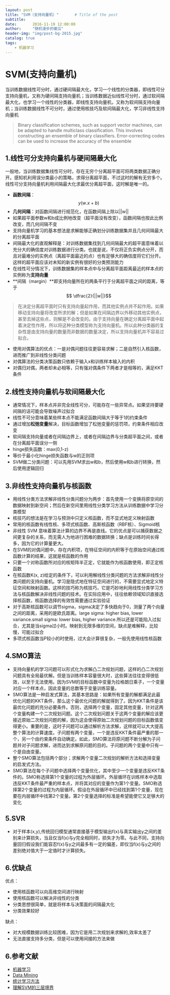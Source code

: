 ```yaml
---
layout: post
title: "SVM（支持向量机）"       # Title of the post
subtitle:  
date:       2016-11-19 12:00:00
author:     "随机漫步的傻瓜"
header-img: "img/post-bg-2015.jpg"
catalog: true
tags:
    - 机器学习
---
```


# SVM(支持向量机)

当训练数据线性可分时，通过硬间隔最大化，学习一个线性的分类器，即线性可分支持向量机，又称为硬间隔支持向量机；当训练数据近似线性可分时，通过软间隔最大化，也学习一个线性的分类器，即线性支持向量机，又称为软间隔支持向量机；当训练数据线性不可分时，通过使用核技巧及软间隔最大化，学习非线性支持向量机

> Binary classification schemes, such as support vector machines, can be adapted to handle multiclass classification. This involves constructing an ensemble of binary classifiers. Error-correcting codes can be used to increase the accuracy of the ensemble

## 1.线性可分支持向量机与硬间隔最大化
一般地，当训练数据集线性可分时，存在无穷个分离超平面可将两类数据正确分开。感知机利用误分类最小的策略，求得分离超平面，不过这时的解有无穷多个。线性可分支持向量机利用间隔最大化求最优分离超平面，这时解是唯一的。
- **函数间隔**：$$ y(w.x+b) $$
- **几何间隔**：对函数间隔进行规范化，在函数间隔上除以||w||
- 如果超平面参数w和b成比例地改变（超平面没有改变），函数间隔也按此比例改变，而几何间隔不变
- 支持向量机学习的基本想法是求解能够正确划分训练数据集并且几何间隔最大的分离超平面
- 间隔最大化的直观解释是：对训练数据集找到几何间隔最大的超平面意味着以充分大的确信度对训练数据进行分类。也就是说，不仅将正负实例点分开，而且对最难分的实例点（离超平面最近的点）也有足够大的确信度将它们分开。这样的超平面应该对未知的新实例有很好的分类预测能力
- 在线性可分情况下，训练数据集的样本点中与分离超平面距离最近的样本点的实例称为**支持向量**
- **间隔（margin）**即支持向量所在的两条平行于分离超平面之间的距离，等于$$ \dfrac{2}{||w||}$$
> 在决定分离超平面时只有支持向量起作用，而其他实例点并不起作用。如果移动支持向量将改变所求的解；但是如果在间隔边界以外移动其他实例点，甚至去掉这些点，则解是不会改变的。由于支持向量在确定分离超平面中起着决定性作用，所以将这种分类模型称为支持向量机。所以此种分类器的复杂性是由支持向量的数量而非数据的数量决定，所以支持向量机并不容易过拟合。
- 使用对偶算法的优点：一是对偶问题往往更容易求解；二是自然引入核函数，进而推广到非线性分类问题
- 对偶算法的分类决策函数只依赖于输入x和训练样本输入的内积
- 对偶归对偶，两者却未必相等，只有强对偶条件下两者才是相等的，满足KKT条件

## 2.线性支持向量机与软间隔最大化
- 通常情况下，样本点并非完全线性可分，可能存在一些异常点。如果坚持要硬间隔的话可能会导致噪声过拟合
- 线性不可分意味着某些样本点不能满足函数间隔大于等于1的约束条件
- 通过增加**松弛变量**解决，目标函数增加了松弛变量的惩罚项，约束条件相应改变
- 软间隔支持向量或者在间隔边界上，或者在间隔边界与分类超平面之间，或者在分离超平面误分一侧
- hinge损失函数：max(0,1-z)
- 等价于最小化hinge损失函数与w的正则项
- SVM做二分类问题：可以先用SVM求出w和b，然后使用w和b进行转换，然后使用逻辑回归

## 3.非线性支持向量机与核函数
- 用线性分类方法求解非线性分类问题分为两步：首先使用一个变换将原空间的数据映射到新空间；然后在新空间里用线性分类学习方法从训练数据中学习分类模型
- 核技巧的想法是在学习与预测中只定义核函数，而不显式地定义映射函数
- 常用的核函数有线性核、多项式核函数、高斯核函数（RBF核）、Sigmoid核
- 非线性 SVM 意味着算法计算的边界不再是直线。它的优点是可以捕获数据之间更复杂的关系，而无需人为地进行困难的数据转换；缺点是训练时间长得多，因为它的计算量更大。
- 在SVM的对偶问题中，存在内积项，在特征空间的内积等于在原始空间通过核函数计算的结果，这就是核函数的作用
- 只要一个对称函数所对应的核矩阵半正定，它就能作为核函数使用，即正定核函数
- 在核函数K(x, z)给定的条件下，可以利用解线性分类问题的方法求解非线性分类问题的支持向量机。学习是隐式地在特征空间进行的，不需要显式地定义特征空间和映射函数。这样的技巧称为核技巧，它是巧妙地利用线性分类学习方法与核函数解决非线性问题的技术。在实际应用中，往往依赖领域知识直接选择核函数，核函数选择的有效性需要通过实验验证
- 对于高斯核函数可以调节sigma，sigma决定了多快趋向于0，测量了两个向量之间的距离，采用的是欧氏距离。large sigma: higher bias, lower variance.small sigma: lower bias, higher variance.所以还是可能陷入过拟合，尤其是当sigma过小时。映射到无限多维的空间，缺点是难解释，比较慢，可能过拟合
- 多项式核函数当P较小的时使用，过大会计算很复杂，一般先使用线性核函数

## 4.SMO算法
- 支持向量机的学习问题可以形式化为求解凸二次规划问题，这样的凸二次规划问题具有全局最优解。但是当训练样本容量很大时，这些算法往往变得很低效，以至于无法使用。因为SVM的目标函数中变量为拉格朗日乘子，一个变量对应一个样本点，因此变量的总数等于变量训练容量。
- SMO算法是一种启发式算法，其基本思路是：如果所有变量的解都满足此最优化问题的KKT条件，那么这个最优化问题的解就得到了。因为KKT条件是该最优化问题的充分必要条件。否则，选择两个变量，固定其他变量，针对这两个变量构建一个二次规划问题。这个二次规划问题关于这两个变量的解应该更接近原始二次规划问题的解，因为这会使得原始二次规划问题的目标函数值变得更小。重要的是，这时子问题可以通过解析方法求解，这样就可以大大提高整个算法的计算速度。子问题有两个变量，一个是违反KKT条件最严重的那一个，另一个由约束条件自动确定。如此，SMO算法将原问题不断分解为子问题并对子问题求解，进而达到求解原问题的目的。子问题的两个变量中只有一个是自由变量。
- 整个SMO算法包括两个部分；求解两个变量二次规划的解析方法和选择变量的启发式方法。
- SMO算法在每个子问题中选择两个变量优化，其中至少一个变量是违反KKT条件的。SMO称选择第1个变量的过程为外层循环。外层循环在训练样本中选取违反KKT条件最严重的样本点，并将其对应的变量作为第1个变量。SMO称选择第2个变量的过程为内层循环。假设在外层循环中已经找到第1个变量，现在要在内层循环中找第2个变量。第2个变量选择的标准是希望能使它又足够大的变化

## 5.SVR
- 对于样本(x,y),传统回归模型通常直接基于模型输出f(x)与真实输出y之间的差别来计算损失，当且仅当f(x)与y完全相同时，损失才为零。与此不同，支持向量回归假设我们能容忍f(x)与y之间最多有一定的偏差，即仅当f(x)与y之间的差别绝对值大于一定值时才计算损失。

## 6.优缺点
优点：
- 使用核函数可以向高维空间进行映射
- 使用核函数可以解决非线性的分类
- 分类思想很简单，就是将样本与决策面的间隔最大化
- 分类效果较好

缺点：
- 对大规模数据训练比较困难，因为它是用二次规划来求解的,效率太差了
- 无法直接支持多分类，但是可以使用间接的方法来做

## 6.参考文献
- [机器学习](https://book.douban.com/subject/26708119/)
- [Data Mining](https://book.douban.com/subject/6533777/)
- [统计学习方法](https://book.douban.com/subject/10590856/)
- [理解SVM的三层境界](http://blog.csdn.net/v_july_v/article/details/7624837)
